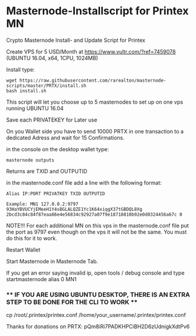 # Masternode-Installscript for Printex MN


Crypto Masternode Install- and Update Script for Printex

Create VPS for 5 USD/Month at https://www.vultr.com/?ref=7459078 (UBUNTU 16.04, x64, 1CPU, 1024MB) 

Install type:

    wget https://raw.githubusercontent.com/rarealton/masternode-scripts/master/PRTX/install.sh
    bash install.sh

This script will let you choose up to 5 masternodes to set up on one vps running UBUNTU 16.04

Save each PRIVATEKEY for Later use

On you Wallet side you have to send 10000 PRTX in one transaction to a dedicated Adress and wait for 15 Confirmations.

in the console on the desktop wallet type:

    masternode outputs

Returns are TXID and OUTPUTID

in the masternode.conf file add a line with the following format:
    
    Alias IP:PORT PRIVATKEY TXID OUTPUTID

    Example: MN1 127.0.0.2:9797 93HaYBVUCYjEMeeH1Y4sBGLALQZE1Yc1K64xiqgX37tGBDQL8Xg 2bcd3c84c84f87eaa86e4e56834c92927a07f9e18718810b92e0d0324456a67c 0

NOTE!!! For each additional MN on this vps in the masternode.conf file put the port as 9797 even though on the vps it will not be the same. You must do this for it to work. 

Restart Wallet

Start Masternode in Masternode Tab.

If you get an error saying invalid ip, open tools / debug console and type startmasternode alias 0 MN1

### ** IF YOU ARE USING UBUNTU DESKTOP, THERE IS AN EXTRA STEP TO BE DONE FOR THE CLI TO WORK **
cp /root/.printex/printex.conf /home/your_username/.printex/printex.conf

Thanks for donations on PRTX: pQm8iRi7PADKHPCiBH2D6zUdnigkXdtPv6
